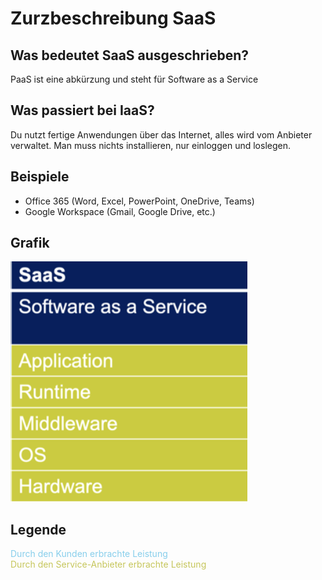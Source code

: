 # Zurzbeschreibung SaaS

## Was bedeutet SaaS ausgeschrieben?
PaaS ist eine abkürzung und steht für Software as a Service

## Was passiert bei IaaS?
 Du nutzt fertige Anwendungen über das Internet, alles wird vom Anbieter verwaltet. Man muss nichts installieren, nur einloggen und loslegen.

## Beispiele
-   Office 365 (Word, Excel, PowerPoint, OneDrive, Teams)
-   Google Workspace (Gmail, Google Drive, etc.)

## Grafik
![Alt-Text](Bilder/SaaS.png)

## Legende
<span style="color:skyblue">Durch den Kunden erbrachte Leistung</span>  
<span style="color:#c6c65b">Durch den Service-Anbieter erbrachte Leistung</span> 